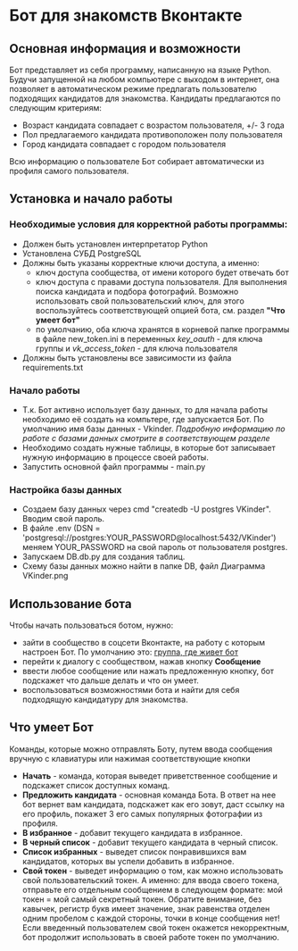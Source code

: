 # Бот для знакомств Вконтакте

## Основная информация и возможности
Бот представляет из себя программу, написанную на языке Python. Будучи запущенной на любом компьютере с выходом в интернет, она позволяет в автоматическом режиме предлагать пользователю подходящих кандидатов для знакомства. Кандидаты предлагаются по следующим критериям:
* Возраст кандидата совпадает с возрастом пользователя, +/- 3 года
* Пол предлагаемого кандидата противоположен полу пользователя
* Город кандидата совпадает с городом пользователя

Всю информацию о пользователе Бот собирает автоматически из профиля самого пользователя.

## Установка и начало работы
### Необходимые условия для корректной работы программы:
+ Должен быть установлен интерпретатор Python
+ Установлена СУБД PostgreSQL
+ Должны быть указаны корректные ключи доступа, а именно:
  - ключ доступа сообщества, от имени которого будет отвечать бот
  - ключ доступа с правами доступа пользователя. Для выполнения поиска кандидата и подбора фотографий. Возможно использовать свой пользовательский ключ, для этого воспользуйтесь соответствующей опцией бота, см. раздел **"Что умеет бот"**
  - по умолчанию, оба ключа хранятся в корневой папке программы в файле new_token.ini в переменных *key_oauth* - для ключа группы и *vk_access_token* - для ключа пользователя
+ Должны быть установлены все зависимости из файла requirements.txt
### Начало работы
* Т.к. Бот активно использует базу данных, то для начала работы необходимо её создать на компьтере, где запускается Бот. По умолчанию имя базы данных - Vkinder. *Подробную информацию по работе с базами данных смотрите в соответствующем разделе*
* Необходимо создать нужные таблицы, в которые бот записывает нужную информацию в процессе своей работы.
* Запустить основной файл программы - main.py
### Настройка базы данных 
* Создаем базу данных через cmd  "createdb  -U postgres VKinder". Вводим свой пароль.
* В файле .env  (DSN = 'postgresql://postgres:YOUR_PASSWORD@localhost:5432/VKinder') меняем YOUR_PASSWORD на свой пароль от пользователя postgres.
* Запускаем DB.db.py для создания таблиц.
* Схему базы данных можно найти в папке DB, файл Диаграмма VKinder.png
## Использование бота
Чтобы начать пользоваться ботом, нужно:
* зайти в сообщество в соцсети Вконтакте, на работу с которым настроен Бот. По умолчанию это: [группа, где живет бот](https://vk.com/public187269980)
* перейти к диалогу с сообществом, нажав кнопку **Сообщение**
* ввести любое сообщение или нажать предложенную кнопку, бот подскажет что дальше делать и что он умеет.
* воспользоваться возможностями бота и найти для себя подходящую кандидатуру для знакомства.

## Что умеет Бот
Команды, которые можно отправлять Боту, путем ввода сообщения вручную с клавиатуры или нажимая соответствующие кнопки
* **Начать** - команда, которая выведет приветственное сообщение и подскажет список доступных команд.
* **Предложить кандидата** - основная команда Бота. В ответ на нее бот вернет вам кандидата, подскажет как его зовут, даст ссылку на его профиль, покажет 3 его самых популярных фотографии из профиля.
* **В избранное** - добавит текущего кандидата в избранное.
* **В черный список** - добавит текущего кандидата в черный список.
* **Список избранных** - выведет список понравившихся вам кандидатов, которых вы успели добавить в избранное.
* **Свой токен** - выведет информацию о том, как можно использовать свой пользовательский токен. А именно: для ввода своего токена, отправьте его отдельным сообщением в следующем формате: 
мой токен = мой самый секретный токен. Обратите внимание, без кавычек, регистр букв имеет значение, знак равенства отделен одним пробелом с каждой стороны, точки в конце сообщения нет! Если введенный пользователем свой токен окажется некорректным, бот продолжит использовать в своей работе токен по умолчанию.
